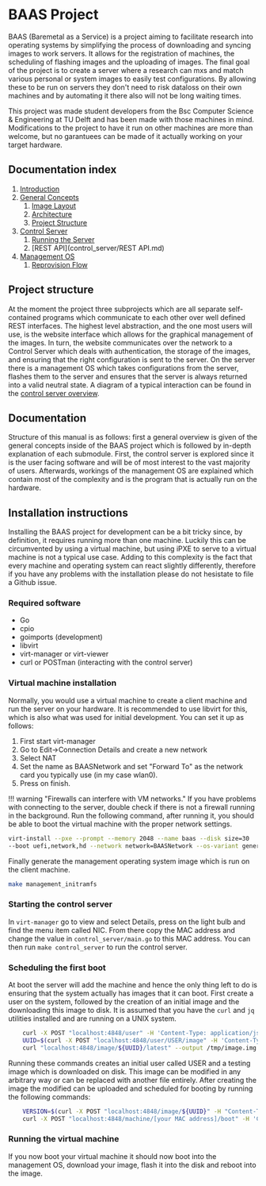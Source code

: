 # BAAS Project

BAAS (Baremetal as a Service) is a project aiming to facilitate research into operating systems by simplifying the process of downloading and syncing images to work servers. It allows for the registration of machines, the scheduling of flashing images and the uploading of images. The final goal of the project is to create a server where a research can mxs and match various personal or system images to easily test configurations. By allowing these to be run on servers they don't need to risk dataloss on their own machines and by automating it there also will not be long waiting times.

This project was made student developers from the Bsc Computer Science & Engineering at TU Delft and has been made with those machines in mind. Modifications to the project to have it run on other machines are more than welcome, but no garantuees can be made of it actually working on your target hardware.

## Documentation index
1. [Introduction](index.md)
2. [General Concepts](general/index.md)
    1. [Image Layout](general/images.md)
    2. [Architecture](general/architecture.md)
    3. [Project Structure](general/project_structure.md)
3. [Control Server](control_server/index.md)
    1. [Running the Server](control_server/running_baas_control_server.md)
    2. [REST API](control_server/REST API.md)
4. [Management OS](management/index.md)
    1. [Reprovision Flow](management_os/repovision_flow.md)



## Project structure
At the moment the project three subprojects which are all separate self-contained programs which communicate to each other over well defined REST interfaces. The highest level abstraction, and the one most users will use, is the website interface which allows for the graphical management of the images. In turn, the website communicates over the network to a Control Server which deals with authentication, the storage of the images, and ensuring that the right configuration is sent to the server. On the server there is a management OS which takes configurations from the server, flashes them to the server and ensures that the server is always returned into a valid neutral state. A diagram of a typical interaction can be found in the [control server overview](control_server/index.md).

## Documentation
Structure of this manual is as follows: first a general overview is given of the general concepts inside of the BAAS project which is followed by in-depth explanation of each submodule. First, the control server is explored since it is the user facing software and will be of most interest to the vast majority of users. Afterwards, workings of the management OS are explained which contain most of the complexity and is the program that is actually run on the hardware.

## Installation instructions
Installing the BAAS project for development can be a bit tricky since, by definition, it requires running more than one machine. Luckily this can be circumvented by using a virtual machine, but using iPXE to serve to a virtual machine is not a typical use case. Adding to this complexity is the fact that every machine and operating system can react slightly differently, therefore if you have any problems with the installation please do not hesistate to file a Github issue.

### Required software
- Go
- cpio
- goimports (development)
- libvirt
- virt-manager or virt-viewer
- curl or POSTman (interacting with the control server)

### Virtual machine installation
Normally, you would use a virtual machine to create a client machine and run the server on your hardware. It is recommended to use libvirt for this, which is also what was used for initial development. You can set it up as follows:

1. First start virt-manager
2. Go to Edit->Connection Details and create a new network
3. Select NAT
4. Set the name as BAASNetwork and set "Forward To" as the network card you typically use (in my case wlan0).
5. Press on finish.

!!! warning "Firewalls can interfere with VM networks."
    If you have problems with connecting to the server, double check if there is not a firewall running in the background.
	Run the following command, after running it, you should be able to boot the virtual machine with the proper network settings.

```sh
virt-install --pxe --prompt --memory 2048 --name baas --disk size=30
--boot uefi,network,hd --network network=BAASNetwork --os-variant generic
```

Finally generate the management operating system image which is run on the client machine.

```sh
make management_initramfs
```

### Starting the control server
In `virt-manager` go to view and select Details, press on the light bulb and find the menu item called NIC. From there copy the MAC address and change the value in `control_server/main.go` to this MAC address. You can then run `make control_server` to run the control server.

### Scheduling the first boot
At boot the server will add the machine and hence the only thing left to do is ensuring that the system actually has images that it can boot. First create a user on the system, followed by the creation of an initial image and the downloading this image to disk. It is assumed that you have the `curl` and `jq` utilities installed and are running on a UNIX system.

```sh
	curl -X POST "localhost:4848/user" -H 'Content-Type: application/json' -d '{"name": "USER", "email": "EMAIL", "role": "user"}'
	UUID=$(curl -X POST "localhost:4848/user/USER/image" -H 'Content-Type: application/json' -d '{"name": "Test image", "DiskUUID": "/dev/sda"}' | jq .UUID | sed 's/\"//g')
	curl "localhost:4848/image/${UUID}/latest" --output /tmp/image.img
```

Running these commands creates an initial user called USER and a testing image which is downloaded on disk. This image can be modified in any arbitrary way or can be replaced with another file entirely. After creating the image the modified can be uploaded and scheduled for booting by running the following commands:

```sh
	VERSION=$(curl -X POST "localhost:4848/image/${UUID}" -H "Content-Type: multipart/form-data" -F "file=@/tmp/image.img" | awk '{print $4}')
	curl -X POST "localhost:4848/machine/[your MAC address]/boot" -H 'Content-Type: application/json' -d "{\"Version\": ${VERSION}, \"ImageUUID\": \"${UUID}\", \"update\": false}"
```

### Running the virtual machine
If you now boot your virtual machine it should now boot into the management OS, download your image, flash it into the disk and reboot into the image.
